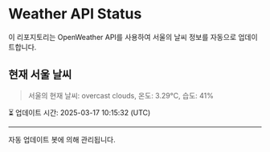 
# Weather API Status

이 리포지토리는 OpenWeather API를 사용하여 서울의 날씨 정보를 자동으로 업데이트합니다.

## 현재 서울 날씨
> 서울의 현재 날씨: overcast clouds, 온도: 3.29°C, 습도: 41%

⏳ 업데이트 시간: 2025-03-17 10:15:32 (UTC)

---
자동 업데이트 봇에 의해 관리됩니다.

